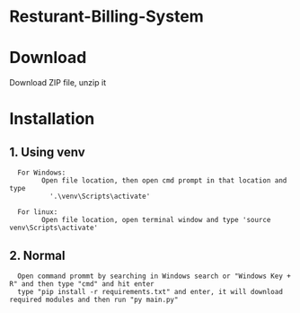 # Resturant-Billing-System

# Download

Download ZIP file, unzip it

# Installation

## 1. Using venv
      For Windows:
            Open file location, then open cmd prompt in that location and type 
              '.\venv\Scripts\activate'
      
      For linux:
            Open file location, open terminal window and type 'source venv\Scripts\activate'
  
## 2. Normal
      Open command prommt by searching in Windows search or "Windows Key + R" and then type "cmd" and hit enter
      type "pip install -r requirements.txt" and enter, it will download required modules and then run "py main.py"
